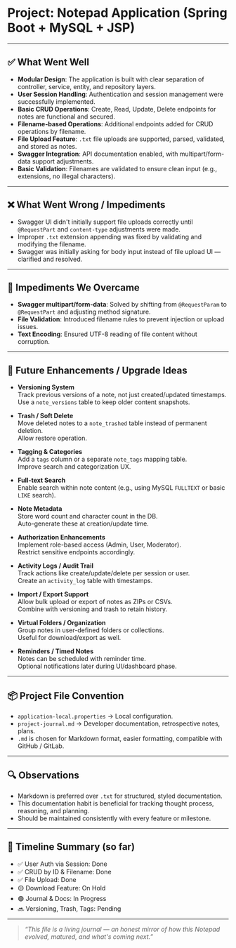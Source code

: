 # Project: Notepad Application (Spring Boot + MySQL + JSP)

---

## ✅ What Went Well

- **Modular Design**: The application is built with clear separation of controller, service, entity, and repository layers.
- **User Session Handling**: Authentication and session management were successfully implemented.
- **Basic CRUD Operations**: Create, Read, Update, Delete endpoints for notes are functional and secured.
- **Filename-based Operations**: Additional endpoints added for CRUD operations by filename.
- **File Upload Feature**: `.txt` file uploads are supported, parsed, validated, and stored as notes.
- **Swagger Integration**: API documentation enabled, with multipart/form-data support adjustments.
- **Basic Validation**: Filenames are validated to ensure clean input (e.g., extensions, no illegal characters).

---

## ❌ What Went Wrong / Impediments

- Swagger UI didn't initially support file uploads correctly until `@RequestPart` and `content-type` adjustments were made.
- Improper `.txt` extension appending was fixed by validating and modifying the filename.
- Swagger was initially asking for body input instead of file upload UI — clarified and resolved.

---

## 🧱 Impediments We Overcame

- **Swagger multipart/form-data**: Solved by shifting from `@RequestParam` to `@RequestPart` and adjusting method signature.
- **File Validation**: Introduced filename rules to prevent injection or upload issues.
- **Text Encoding**: Ensured UTF-8 reading of file content without corruption.

---

## 🌱 Future Enhancements / Upgrade Ideas

- **Versioning System**  
  Track previous versions of a note, not just created/updated timestamps.  
  Use a `note_versions` table to keep older content snapshots.

- **Trash / Soft Delete**  
  Move deleted notes to a `note_trashed` table instead of permanent deletion.  
  Allow restore operation.

- **Tagging & Categories**  
  Add a `tags` column or a separate `note_tags` mapping table.  
  Improve search and categorization UX.

- **Full-text Search**  
  Enable search within note content (e.g., using MySQL `FULLTEXT` or basic `LIKE` search).

- **Note Metadata**  
  Store word count and character count in the DB.  
  Auto-generate these at creation/update time.

- **Authorization Enhancements**  
  Implement role-based access (Admin, User, Moderator).  
  Restrict sensitive endpoints accordingly.

- **Activity Logs / Audit Trail**  
  Track actions like create/update/delete per session or user.  
  Create an `activity_log` table with timestamps.

- **Import / Export Support**  
  Allow bulk upload or export of notes as ZIPs or CSVs.  
  Combine with versioning and trash to retain history.

- **Virtual Folders / Organization**  
  Group notes in user-defined folders or collections.  
  Useful for download/export as well.

- **Reminders / Timed Notes**  
  Notes can be scheduled with reminder time.  
  Optional notifications later during UI/dashboard phase.

---

## 📦 Project File Convention

- `application-local.properties` → Local configuration.
- `project-journal.md` → Developer documentation, retrospective notes, plans.
- `.md` is chosen for Markdown format, easier formatting, compatible with GitHub / GitLab.

---

## 🔍 Observations

- Markdown is preferred over `.txt` for structured, styled documentation.
- This documentation habit is beneficial for tracking thought process, reasoning, and planning.
- Should be maintained consistently with every feature or milestone.

---

## 📅 Timeline Summary (so far)

- ✅ User Auth via Session: Done
- ✅ CRUD by ID & Filename: Done
- ✅ File Upload: Done
- 🟡 Download Feature: On Hold
- 🟢 Journal & Docs: In Progress
- 🔜 Versioning, Trash, Tags: Pending

---

> _“This file is a living journal — an honest mirror of how this Notepad evolved, matured, and what's coming next.”_
